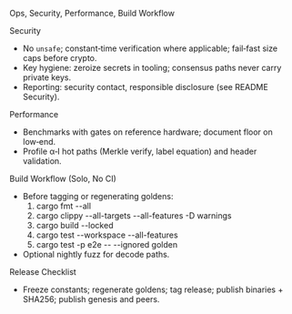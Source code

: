 Ops, Security, Performance, Build Workflow

Security
- No `unsafe`; constant‑time verification where applicable; fail‑fast size caps before crypto.
- Key hygiene: zeroize secrets in tooling; consensus paths never carry private keys.
- Reporting: security contact, responsible disclosure (see README Security).

Performance
- Benchmarks with gates on reference hardware; document floor on low‑end.
- Profile α‑I hot paths (Merkle verify, label equation) and header validation.

Build Workflow (Solo, No CI)
- Before tagging or regenerating goldens:
  1) cargo fmt --all
  2) cargo clippy --all-targets --all-features -D warnings
  3) cargo build --locked
  4) cargo test --workspace --all-features
  5) cargo test -p e2e -- --ignored golden
- Optional nightly fuzz for decode paths.

Release Checklist
- Freeze constants; regenerate goldens; tag release; publish binaries + SHA256; publish genesis and peers.



